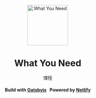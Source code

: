 <p align="center">
  <a href="https://reallei.com">
    <img src="https://png.icons8.com/color/500/3498db/sonic-the-hedgehog-1.png" alt="What You Need" width="128" />
  </a>
</p>
<h1 align="center">
  What You Need
</h1>

<p align="center">
  馃殌
</p>
<h4 align="center">
  Build with <a href="https://www.gatsbyjs.com/">Gatsbyjs</a>&nbsp;&nbsp;&nbsp;Powered by <a href="https://www.netlify.com/">Netlify</a>
</h4>
